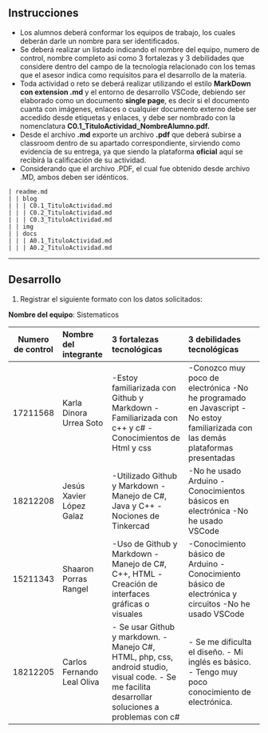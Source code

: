## Instrucciones

- Los alumnos deberá conformar los equipos de trabajo, los cuales deberán darle un nombre para ser identificados.
- Se deberá realizar un listado indicando el nombre del equipo, numero de control, nombre completo asi como 3 fortalezas y 3 debilidades que considere dentro del campo de la tecnología relacionado con los temas que el asesor indica como requisitos para el desarrollo de la materia.
- Toda actividad o reto se deberá realizar utilizando el estilo **MarkDown con extension .md** y el entorno de desarrollo VSCode, debiendo ser elaborado como un documento **single page**, es decir si el documento cuanta con imágenes, enlaces o cualquier documento externo debe ser accedido desde etiquetas y enlaces, y debe ser nombrado con la nomenclatura **C0.1_TituloActividad_NombreAlumno.pdf.**
- Desde el archivo **.md** exporte un archivo **.pdf** que deberá subirse a classroom dentro de su apartado correspondiente, sirviendo como evidencia de su entrega, ya que siendo la plataforma **oficial** aquí se recibirá la calificación de su actividad.
- Considerando que el archivo .PDF, el cual fue obtenido desde archivo .MD, ambos deben ser idénticos.
  
```
| readme.md
| | blog
| | | C0.1_TituloActividad.md
| | | C0.2_TituloActividad.md
| | | C0.3_TituloActividad.md
| | img
| | docs
| | | A0.1_TituloActividad.md
| | | A0.2_TituloActividad.md
```

___

## Desarrollo

1. Registrar el siguiente formato con los datos solicitados:

**Nombre del equipo**: Sistematicos 

Numero de control | Nombre del integrante | 3 fortalezas tecnológicas | 3 debilidades tecnológicas
:-: | :-- | :-- |:--
17211568 | Karla Dinora Urrea Soto  | -Estoy familiarizada con Github y Markdown -Familiarizada con c++ y c# -Conocimientos de Html y css | -Conozco muy poco de electrónica -No he programado en Javascript -No estoy familiarizada con las demás plataformas presentadas
18212208 | Jesús Xavier López Galaz | -Utilizado Github y Markdown -Manejo de C#, Java y C++ -Nociones de Tinkercad 		                   | -No he usado Arduino -Conocimientos básicos en electrónica -No he usado VSCode
15211343 | Shaaron Porras Rangel    | -Uso de Github y Markdown -Manejo de C#, C++, HTML -Creación de interfaces gráficas o visuales   | -Conocimiento básico de Arduino -Conocimiento básico de electrónica y circuitos -No he usado VSCode
18212205 | Carlos Fernando Leal Oliva | - Se usar Github y markdown. -Manejo C#, HTML, php, css, android studio, visual code. - Se me facilita desarrollar soluciones a problemas con c# | - Se me dificulta el diseño. - Mi inglés es básico.  - Tengo muy poco conocimiento de electrónica. 
